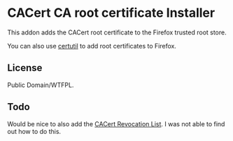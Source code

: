 # CACert CA root certificate Installer

This addon adds the CACert root certificate to the Firefox trusted root store.

You can also use [certutil](https://www.mozilla.org/projects/security/pki/nss/tools/certutil.html#1034010) to add root certificates to Firefox.

## License

Public Domain/WTFPL.

## Todo

Would be nice to also add the [CACert Revocation List](http://wiki.cacert.org/FAQ/BrowserClients#Installing_the_CRL). I was not able to find out how to do this.
